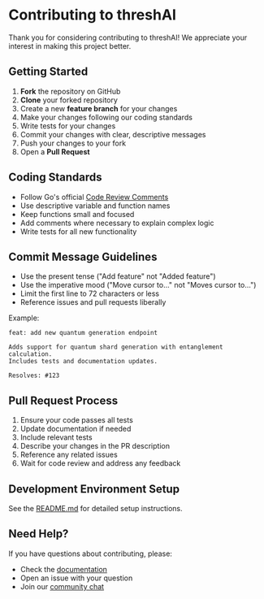 # Contributing to threshAI

Thank you for considering contributing to threshAI! We appreciate your interest in making this project better.

## Getting Started

1. **Fork** the repository on GitHub
2. **Clone** your forked repository
3. Create a new **feature branch** for your changes
4. Make your changes following our coding standards
5. Write tests for your changes
6. Commit your changes with clear, descriptive messages
7. Push your changes to your fork
8. Open a **Pull Request**

## Coding Standards

- Follow Go's official [Code Review Comments](https://github.com/golang/go/wiki/CodeReviewComments)
- Use descriptive variable and function names
- Keep functions small and focused
- Add comments where necessary to explain complex logic
- Write tests for all new functionality

## Commit Message Guidelines

- Use the present tense ("Add feature" not "Added feature")
- Use the imperative mood ("Move cursor to..." not "Moves cursor to...")
- Limit the first line to 72 characters or less
- Reference issues and pull requests liberally

Example:
```
feat: add new quantum generation endpoint

Adds support for quantum shard generation with entanglement calculation.
Includes tests and documentation updates.

Resolves: #123
```

## Pull Request Process

1. Ensure your code passes all tests
2. Update documentation if needed
3. Include relevant tests
4. Describe your changes in the PR description
5. Reference any related issues
6. Wait for code review and address any feedback

## Development Environment Setup

See the [README.md](README.md) for detailed setup instructions.

## Need Help?

If you have questions about contributing, please:
- Check the [documentation](README.md)
- Open an issue with your question
- Join our [community chat](https://your-community-link.here)